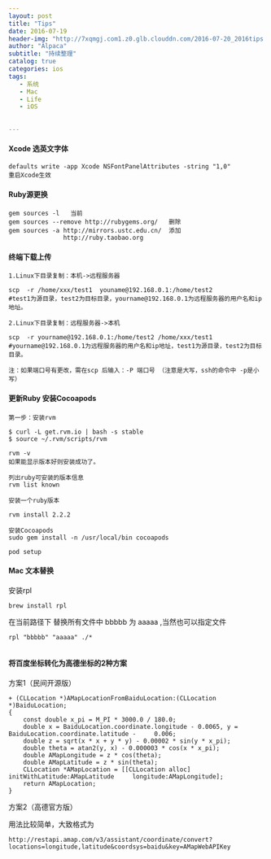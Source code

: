 ```yaml
---
layout: post
title: "Tips"
date: 2016-07-19
header-img: "http://7xqmgj.com1.z0.glb.clouddn.com/2016-07-20_2016tips.jpeg"
author: "Alpaca"
subtitle: "持续整理"
catalog: true
categories: ios
tags:
   - 系统
   - Mac
   - Life
   - iOS
   
   
---
```


#### Xcode 选英文字体

	defaults write -app Xcode NSFontPanelAttributes -string "1,0"
	重启Xcode生效  
	
#### Ruby源更换  

	gem sources -l   当前
	gem sources --remove http://rubygems.org/   删除
	gem sources -a http://mirrors.ustc.edu.cn/  添加
	               http://ruby.taobao.org

#### 终端下载上传 

    1.Linux下目录复制：本机->远程服务器

    scp  -r /home/xxx/test1  youname@192.168.0.1:/home/test2 
    #test1为源目录，test2为目标目录，yourname@192.168.0.1为远程服务器的用户名和ip地址。
    
    2.Linux下目录复制：远程服务器->本机

    scp  -r yourname@192.168.0.1:/home/test2 /home/xxx/test1
    #yourname@192.168.0.1为远程服务器的用户名和ip地址，test1为源目录，test2为目标目录。
    
    注：如果端口号有更改，需在scp 后输入：-P 端口号 （注意是大写，ssh的命令中 -p是小写）  
    
#### 更新Ruby 安装Cocoapods

    第一步：安装rvm 
    
    $ curl -L get.rvm.io | bash -s stable
    $ source ~/.rvm/scripts/rvm  
    
    rvm -v  
    如果能显示版本好则安装成功了。  
    
    列出ruby可安装的版本信息
    rvm list known  
    
    安装一个ruby版本

    rvm install 2.2.2
    
    安装Cocoapods  
    sudo gem install -n /usr/local/bin cocoapods  
    
    pod setup  
    
#### Mac 文本替换

安装rpl  
	
	brew install rpl  
	
在当前路径下 替换所有文件中 bbbbb 为 aaaaa ,当然也可以指定文件

	rpl "bbbbb" "aaaaa" ./*
	
<img src="http://7xqmgj.com1.z0.glb.clouddn.com/%E6%88%AA%E5%9B%BE%202016-07-24%2021%E6%97%B630%E5%88%8630%E7%A7%92.jpg?watermark/2/text/QEFMUEFDQQ==/font/Y291cmllciBuZXc=/fontsize/500/fill/IzEzQzk5Qg==/dissolve/80/gravity/SouthEast/dx/10/dy/10
" alt="" class="shadow"/> 

#### 将百度坐标转化为高德坐标的2种方案

方案1（民间开源版）

    + (CLLocation *)AMapLocationFromBaiduLocation:(CLLocation *)BaiduLocation;
    {
        const double x_pi = M_PI * 3000.0 / 180.0;
        double x = BaiduLocation.coordinate.longitude - 0.0065, y = BaiduLocation.coordinate.latitude -     0.006;
        double z = sqrt(x * x + y * y) - 0.00002 * sin(y * x_pi);
        double theta = atan2(y, x) - 0.000003 * cos(x * x_pi);
        double AMapLongitude = z * cos(theta);
        double AMapLatitude = z * sin(theta);
        CLLocation *AMapLocation = [[CLLocation alloc] initWithLatitude:AMapLatitude     longitude:AMapLongitude];
        return AMapLocation;
    }
方案2（高德官方版）

用法比较简单，大致格式为

    http://restapi.amap.com/v3/assistant/coordinate/convert?locations=longitude,latitude&coordsys=baidu&key=AMapWebAPIKey